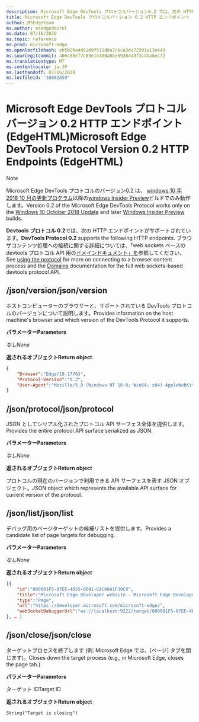 ```yaml
---
description: Microsoft Edge DevTools プロトコルバージョン0.2 では、次の HTTP エンドポイントがサポートされています。
title: Microsoft Edge DevTools プロトコルバージョン 0.2 HTTP エンドポイント (EdgeHTML)
author: MSEdgeTeam
ms.author: msedgedevrel
ms.date: 07/16/2020
ms.topic: reference
ms.prod: microsoft-edge
ms.openlocfilehash: eb5b29e4d8149f511d8a7cbca3da72391a13e449
ms.sourcegitcommit: a06c86ef7c69e1e400a0be5938449f3c4ba6ec72
ms.translationtype: MT
ms.contentlocale: ja-JP
ms.lasthandoff: 07/16/2020
ms.locfileid: "10882859"
---
```

# <span data-ttu-id="bf9c0-103">Microsoft Edge DevTools プロトコルバージョン 0.2 HTTP エンドポイント (EdgeHTML)</span><span class="sxs-lookup"><span data-stu-id="bf9c0-103">Microsoft Edge DevTools Protocol Version 0.2 HTTP Endpoints (EdgeHTML)</span></span>  

> [!NOTE]
> <span data-ttu-id="bf9c0-104">Microsoft Edge DevTools プロトコルのバージョン0.2 は、 [windows 10 年 2018 10 月の更新プログラム]()以降の[windows Insider Preview](https://insider.windows.com/en-us/getting-started/)ビルドでのみ動作します。</span><span class="sxs-lookup"><span data-stu-id="bf9c0-104">Version 0.2 of the Microsoft Edge DevTools Protocol works only on the [Windows 10 October 2018 Update]() and later [Windows Insider Preview](https://insider.windows.com/en-us/getting-started/) builds.</span></span>

<span data-ttu-id="bf9c0-105">**Devtools プロトコル 0.2**では、次の HTTP エンドポイントがサポートされています。</span><span class="sxs-lookup"><span data-stu-id="bf9c0-105">**DevTools Protocol 0.2** supports the following HTTP endpoints.</span></span> <span data-ttu-id="bf9c0-106">ブラウザコンテンツ処理への接続に関する詳細については、「web sockets ベースの devtools プロトコル API 用の[ドメイン](domains/index.md)[ドキュメント」を](../index.md#using-the-protocol)参照してください。</span><span class="sxs-lookup"><span data-stu-id="bf9c0-106">See [using the protocol](../index.md#using-the-protocol) for more on connecting to a browser content process and the [Domains](domains/index.md) documentation for the full web sockets-based devtools protocol API.</span></span>

## <span data-ttu-id="bf9c0-107">/json/version</span><span class="sxs-lookup"><span data-stu-id="bf9c0-107">/json/version</span></span>
<span data-ttu-id="bf9c0-108">ホストコンピューターのブラウザーと、サポートされている DevTools プロトコルのバージョンについて説明します。</span><span class="sxs-lookup"><span data-stu-id="bf9c0-108">Provides information on the host machine's browser and which version of the DevTools Protocol it supports.</span></span>

**<span data-ttu-id="bf9c0-109">パラメーター</span><span class="sxs-lookup"><span data-stu-id="bf9c0-109">Parameters</span></span>**

*<span data-ttu-id="bf9c0-110">なし</span><span class="sxs-lookup"><span data-stu-id="bf9c0-110">None</span></span>*

**<span data-ttu-id="bf9c0-111">返されるオブジェクト</span><span class="sxs-lookup"><span data-stu-id="bf9c0-111">Return object</span></span>**

```json
{
    "Browser":"Edge/18.17763",
    "Protocol-Version":"0.2",
    "User-Agent":"Mozilla/5.0 (Windows NT 10.0; Win64; x64) AppleWebKit/537.36 (KHTML, like Gecko) Chrome/64.0.3282.140 Safari/537.36 Edge/18.17763"
}
```

## <span data-ttu-id="bf9c0-112">/json/protocol</span><span class="sxs-lookup"><span data-stu-id="bf9c0-112">/json/protocol</span></span>

<span data-ttu-id="bf9c0-113">JSON としてシリアル化されたプロトコル API サーフェス全体を提供します。</span><span class="sxs-lookup"><span data-stu-id="bf9c0-113">Provides the entire protocol API surface serialized as JSON.</span></span>

**<span data-ttu-id="bf9c0-114">パラメーター</span><span class="sxs-lookup"><span data-stu-id="bf9c0-114">Parameters</span></span>**

*<span data-ttu-id="bf9c0-115">なし</span><span class="sxs-lookup"><span data-stu-id="bf9c0-115">None</span></span>*

**<span data-ttu-id="bf9c0-116">返されるオブジェクト</span><span class="sxs-lookup"><span data-stu-id="bf9c0-116">Return object</span></span>**

<span data-ttu-id="bf9c0-117">プロトコルの現在のバージョンで利用できる API サーフェスを表す JSON オブジェクト。</span><span class="sxs-lookup"><span data-stu-id="bf9c0-117">JSON object which represents the available API surface for current version of the protocol.</span></span>

## <span data-ttu-id="bf9c0-118">/json/list</span><span class="sxs-lookup"><span data-stu-id="bf9c0-118">/json/list</span></span>

<span data-ttu-id="bf9c0-119">デバッグ用のページターゲットの候補リストを提供します。</span><span class="sxs-lookup"><span data-stu-id="bf9c0-119">Provides a candidate list of page targets for debugging.</span></span>

**<span data-ttu-id="bf9c0-120">パラメーター</span><span class="sxs-lookup"><span data-stu-id="bf9c0-120">Parameters</span></span>**

*<span data-ttu-id="bf9c0-121">なし</span><span class="sxs-lookup"><span data-stu-id="bf9c0-121">None</span></span>*

**<span data-ttu-id="bf9c0-122">返されるオブジェクト</span><span class="sxs-lookup"><span data-stu-id="bf9c0-122">Return object</span></span>**

```json
[{
    "id":"000001F5-87EE-4D55-0091-C4C08A1F30C8",
    "title":"Microsoft Edge Developer website - Microsoft Edge Development",
    "type":"Page",
    "url":"https://developer.microsoft.com/microsoft-edge/",
    "webSocketDebuggerUrl":"ws://localhost:9222/target/000001F5-87EE-4D55-0091-C4C08A1F30C8"
}, … ]
```

## <span data-ttu-id="bf9c0-123">/json/close</span><span class="sxs-lookup"><span data-stu-id="bf9c0-123">/json/close</span></span>

<span data-ttu-id="bf9c0-124">ターゲットプロセスを終了します (例: Microsoft Edge では、[ページ] タブを閉じます)。</span><span class="sxs-lookup"><span data-stu-id="bf9c0-124">Closes down the target process (e.g., in Microsoft Edge, closes the page tab.)</span></span>

**<span data-ttu-id="bf9c0-125">パラメーター</span><span class="sxs-lookup"><span data-stu-id="bf9c0-125">Parameters</span></span>**

<span data-ttu-id="bf9c0-126">ターゲット ID</span><span class="sxs-lookup"><span data-stu-id="bf9c0-126">Target ID</span></span> 

**<span data-ttu-id="bf9c0-127">返されるオブジェクト</span><span class="sxs-lookup"><span data-stu-id="bf9c0-127">Return object</span></span>**

```
String("Target is closing")
```
